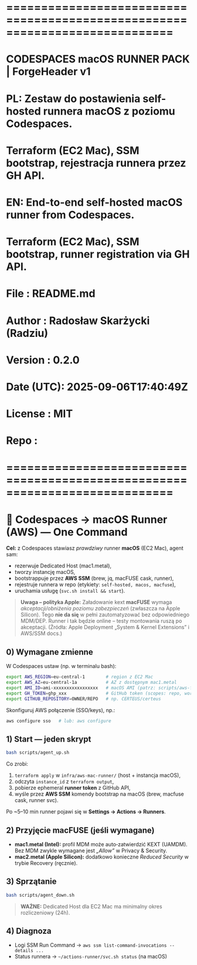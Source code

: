# ============================================================================
#  CODESPACES macOS RUNNER PACK  |  ForgeHeader v1
#  PL: Zestaw do postawienia self-hosted runnera macOS z poziomu Codespaces.
#      Terraform (EC2 Mac), SSM bootstrap, rejestracja runnera przez GH API.
#  EN: End-to-end self-hosted macOS runner from Codespaces.
#      Terraform (EC2 Mac), SSM bootstrap, runner registration via GH API.
#
#  File      : README.md
#  Author    : Radosław Skarżycki (Radziu)
#  Version   : 0.2.0
#  Date (UTC): 2025-09-06T17:40:49Z
#  License   : MIT
#  Repo      : <fill-after-commit>
# ============================================================================

# 🚀 Codespaces → macOS Runner (AWS) — One Command

**Cel:** z Codespaces stawiasz *prawdziwy* runner **macOS** (EC2 Mac), agent sam:
- rezerwuje Dedicated Host (mac1.metal),
- tworzy instancję macOS,
- bootstrappuje przez **AWS SSM** (brew, jq, macFUSE cask, runner),
- rejestruje runnera w repo (etykiety: `self-hosted, macos, macfuse`),
- uruchamia usługę (`svc.sh install && start`).

> **Uwaga – polityka Apple:** Załadowanie kext **macFUSE** wymaga *akceptacji/obniżenia poziomu zabezpieczeń* (zwłaszcza na Apple Silicon). Tego **nie da się** w pełni zautomatyzować bez odpowiedniego MDM/DEP. Runner i tak będzie online – testy montowania ruszą po akceptacji. (Źródła: Apple Deployment „System & Kernel Extensions” i AWS/SSM docs.)

## 0) Wymagane zmienne
W Codespaces ustaw (np. w terminalu bash):
```bash
export AWS_REGION=eu-central-1        # region z EC2 Mac
export AWS_AZ=eu-central-1a           # AZ z dostępnym mac1.metal
export AMI_ID=ami-xxxxxxxxxxxxxxxxx   # macOS AMI (patrz: scripts/aws-find-macos-ami.sh)
export GH_TOKEN=ghp_xxx               # GitHub token (scopes: repo, workflow)
export GITHUB_REPOSITORY=OWNER/REPO   # np. CERTEUS/certeus
```
Skonfiguruj AWS połączenie (SSO/keys), np.:
```bash
aws configure sso   # lub: aws configure
```

## 1) Start — jeden skrypt
```bash
bash scripts/agent_up.sh
```
Co zrobi:
1. `terraform apply` w `infra/aws-mac-runner/` (host + instancja macOS),
2. odczyta `instance_id` z `terraform output`,
3. pobierze ephemeral **runner token** z GitHub API,
4. wyśle przez **AWS SSM** komendy bootstrap na macOS (brew, macfuse cask, runner svc).

Po ~5–10 min runner pojawi się w **Settings → Actions → Runners**.

## 2) Przyjęcie macFUSE (jeśli wymagane)
- **mac1.metal (Intel):** profil MDM może auto‑zatwierdzić KEXT (UAMDM). Bez MDM zwykle wymagane jest *„Allow”* w Privacy & Security.
- **mac2.metal (Apple Silicon):** dodatkowo konieczne *Reduced Security* w trybie Recovery (ręcznie).

## 3) Sprzątanie
```bash
bash scripts/agent_down.sh
```
> **WAŻNE:** Dedicated Host dla EC2 Mac ma minimalny okres rozliczeniowy (24h).

## 4) Diagnoza
- Logi SSM Run Command → `aws ssm list-command-invocations --details ...`
- Status runnera → `~/actions-runner/svc.sh status` (na macOS)
